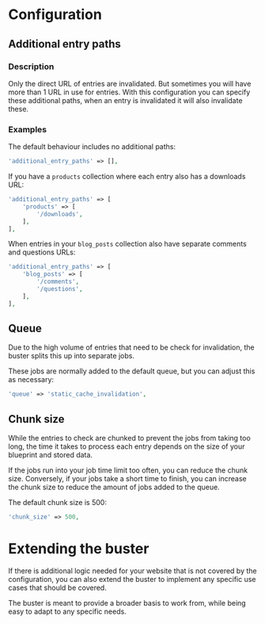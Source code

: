# Configuration

## Additional entry paths

### Description

Only the direct URL of entries are invalidated.
But sometimes you will have more than 1 URL in use for entries.
With this configuration you can specify these additional paths,
when an entry is invalidated it will also invalidate these.

### Examples

The default behaviour includes no additional paths:

```php
'additional_entry_paths' => [],
```

If you have a `products` collection where each entry also has a downloads URL:

```php
'additional_entry_paths' => [
    'products' => [
        '/downloads',
    ],
],
```

When entries in your `blog_posts` collection also have separate comments and questions URLs:

```php
'additional_entry_paths' => [
    'blog_posts' => [
        '/comments',
        '/questions',
    ],
],
```

## Queue

Due to the high volume of entries that need to be check for invalidation,
the buster splits this up into separate jobs.

These jobs are normally added to the default queue, but you can adjust this as necessary:
```php
'queue' => 'static_cache_invalidation',
```

## Chunk size

While the entries to check are chunked to prevent the jobs from taking too long,
the time it takes to process each entry depends on the size of your blueprint and stored data.

If the jobs run into your job time limit too often, you can reduce the chunk size.
Conversely, if your jobs take a short time to finish,
you can increase the chunk size to reduce the amount of jobs added to the queue.

The default chunk size is 500:
```php
'chunk_size' => 500,
```

# Extending the buster

If there is additional logic needed for your website that is not covered by the configuration,
you can also extend the buster to implement any specific use cases that should be covered.

The buster is meant to provide a broader basis to work from,
while being easy to adapt to any specific needs.
